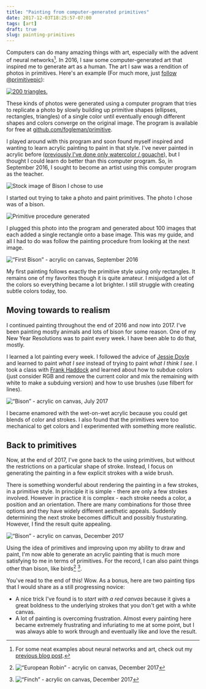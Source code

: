 ```yaml
---
title: "Painting from computer-generated primitives"
date: 2017-12-03T18:25:57-07:00
tags: [art]
draft: true
slug: painting-primitives
---
```


Computers can do many amazing things with art, especially with the advent of neural networks[^deep]. In 2016, I saw some computer-generated art that inspired me to generate art as a human. The art I saw was a rendition of photos in primitives. Here's an example (For much more, just [follow @primitivepic](https://twitter.com/PrimitivePic)):

[![200 triangles.](/img/bird_primitive.jpg)](https://twitter.com/PrimitivePic/status/938243428130926593)

These kinds of photos were generated using a computer program that tries to replicate a photo by slowly building up primitive shapes (ellipses, rectangles, triangles) of a single color until eventually enough different shapes and colors converge on the original image. The program is available for free at [github.com/fogleman/primitive](https://github.com/fogleman/primitive).

I played around with this program and soon found myself inspired and wanting to learn acrylic painting to paint in that style. I've never painted in acrylic before ([previously I've done only watercolor / gouache](/watercolor)),  but I thought I could learn do better than this computer program. So, in September 2016, I sought to become an artist using this computer program as the teacher. 


![Stock image of Bison I chose to use](/img/bison_sergioboccardo_shutterstock3.jpg)

I started out trying to take a photo and paint primitives. The photo I chose was of a bison.

![Primitive procedure generated](/img/bison_primitives.gif)

I plugged this photo into the program and generated about 100 images that each added a single rectangle onto a base image. This was my guide, and all I had to do was follow the painting procedure from looking at the next image.


![“First Bison” - acrylic on canvas, September 2016](/img/bison20160926.jpg)


My first painting follows exactly the primitive style using only rectangles. It remains one of my favorites though it is quite amateur. I misjudged a lot of the colors so everything became a lot brighter. I still struggle with creating subtle colors today, too.

## Moving towards to realism 

I continued painting throughout the end of 2016 and now into 2017. I've been painting mostly animals and lots of bison for some reason. One of my New Year Resolutions was to paint every week. I have been able to do that, mostly. 

I learned a lot painting every week. I followed the advice of [Jessie Doyle](https://www.jessiedoyleart.com/) and learned to paint *what I see* instead of trying to paint *what I think I see*. I took a class with [Frank Haddock](http://www.frankhaddock.com/Home.html) and learned about how to subdue colors (just consider RGB and remove the current color and mix the remaining with white to make a subduing version) and how to use brushes (use filbert for lines).

![“Bison” - acrylic on canvas, July 2017](/img/bison20170701.jpg)

I became enamored with the wet-on-wet acrylic because you could get blends of color and strokes. I also found that the primitives were too mechanical to get colors and I experimented with something more realistic.



## Back to primitives

Now, at the end of 2017, I've gone back to the using primitives, but without the restrictions on a particular shape of stroke. Instead, I focus on generating the painting in a few explicit strokes with a wide brush.

There is something wonderful about rendering the painting in a few strokes, in a primitive style. In principle it is simple - there are only a few strokes involved. However in practice it is complex - each stroke needs a color, a position and an orientation. There are many combinations for those three options and they have widely different aesthetic appeals. Suddenly determining the next stroke becomes difficult and possibly frusturating.  However, I find the result quite appealing.

![“Bison” - acrylic on canvas, December 2017](/img/bison20171202.jpg)

Using the idea of primitives and improving upon my ability to draw and paint, I'm now able to generate an acrylic painting that is much more satisfying to me in terms of primitives. For the record, I can also paint things other than bison, like birds[^bird] [^bird2].

You've read to the end of this! Wow. As a bonus, here are two painting tips that I would share as a still progressing novice:

- A nice trick I've found is to *start with a red canvas* because it gives a great boldness to the underlying strokes that you don't get with a white canvas.
- A lot of painting is overcoming frustration. Almost every painting here became extremely frustrating and infuriating to me at some point, but I was always able to work through and eventually like and love the result.



[^deep]: For some neat examples about neural networks and art, check out my [previous blog post](/watercolor/).

[^bird]: ![“European Robin” - acrylic on canvas, December 2017](/img/robin20171203.jpg) 

[^bird2]: ![“Finch” - acrylic on canvas, December 2017](/img/finch20171201.jpg)



